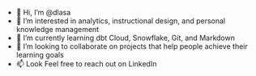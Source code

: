 - 👋 Hi, I’m @dlasa
- 👀 I’m interested in analytics, instructional design, and personal knowledge management
- 🌱 I’m currently learning dbt Cloud, Snowflake, Git, and Markdown
- 💞️ I’m looking to collaborate on projects that help people achieve their learning goals
- 📫 Look Feel free to reach out on LinkedIn

<!---
dlasa/dlasa is a ✨ special ✨ repository because its `README.md` (this file) appears on your GitHub profile.
You can click the Preview link to take a look at your changes.
--->
